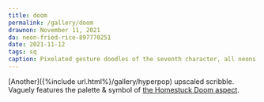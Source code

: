 ```yaml
---
title: doom
permalink: /gallery/doom
drawnon: November 11, 2021
da: neon-fried-rice-897770251
date: 2021-11-12
tags: sq
caption: Pixelated gesture doodles of the seventh character, all neons and greens and blues. Symbol in the background noted below.
---
```

[Another]({%include url.html%}/gallery/hyperpop) upscaled scribble. Vaguely features the palette & symbol of <a href="http://hs.hiveswap.com/ezodiac/aboutaspects.php" class="ext">the Homestuck Doom aspect</a>.